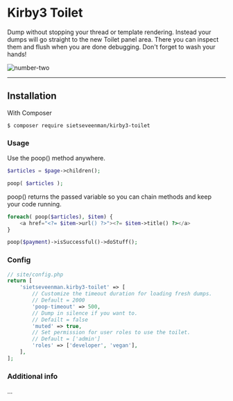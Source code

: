 # Kirby3 Toilet

Dump without stopping your thread or template rendering. Instead your dumps will go straight to the new Toilet panel area. There you can inspect them 
and flush when you are done debugging. Don't forget to wash your hands!

![number-two](https://user-images.githubusercontent.com/19320817/194783072-59ff2c15-87c4-4338-bf2c-6570bbb9e5c8.gif)


****

## Installation

With Composer

```
$ composer require sietseveenman/kirby3-toilet
```

### Usage

Use the poop() method anywhere.
```php
$articles = $page->children();

poop( $articles );
```
poop() returns the passed variable so you can chain methods and keep your code running.
```php
foreach( poop($articles), $item) {
    <a href="<?= $item->url() ?>"><?= $item->title() ?></a>
}

poop($payment)->isSuccessful()->doStuff();
```

### Config
```php
// site/config.php
return [
    'sietseveenman.kirby3-toilet' => [
        // Customize the timeout duration for loading fresh dumps.
        // Default = 2000
        'poop-timeout' => 500,
        // Dump in silence if you want to.
        // Defailt = false
        'muted' => true,
        // Set permission for user roles to use the toilet.
        // Default = ['admin']
        'roles' => ['developer', 'vegan'],
    ],
];
```

### Additional info
...
